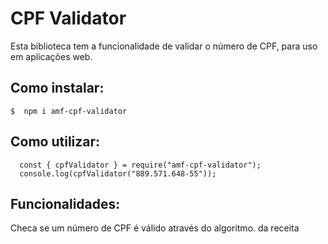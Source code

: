 # CPF Validator

Esta biblioteca tem a funcionalidade de validar o número de CPF, para uso em aplicações web.

## Como instalar:
  `$  npm i amf-cpf-validator`
    
## Como utilizar:
```
  const { cpfValidator } = require("amf-cpf-validator");
  console.log(cpfValidator("889.571.648-55"));
```

## Funcionalidades:
Checa se um número de CPF é válido através do algoritmo.
 da receita
